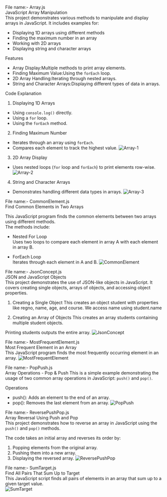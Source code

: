 File name:- Array.js   
JavaScript Array Manipulation   
This project demonstrates various methods to manipulate and display arrays in JavaScript. It includes examples for:
- Displaying 1D arrays using different methods
- Finding the maximum number in an array
- Working with 2D arrays
- Displaying string and character arrays

Features
- Array Display:Multiple methods to print array elements.
- Finding Maximum Value:Using the `forEach` loop.
- 2D Array Handling:Iterating through nested arrays.
- String and Character Arrays:Displaying different types of data in arrays.

Code Explanation
1. Displaying 1D Arrays
- Using `console.log()` directly.
- Using a `for` loop.
- Using the `forEach` method.

2. Finding Maximum Number
- Iterates through an array using `forEach`.
- Compares each element to track the highest value.
  ![Array-1](https://github.com/user-attachments/assets/8f6b0a33-b19d-4aff-bb9c-1d2d8a066a49)


3. 2D Array Display
- Uses nested loops (`for` loop and `forEach`) to print elements row-wise.
  ![Array-2](https://github.com/user-attachments/assets/17d5ab7a-dfe3-4f1e-9132-86001cdf1d5e)

4. String and Character Arrays
- Demonstrates handling different data types in arrays.
  ![Array-3](https://github.com/user-attachments/assets/6e1b2450-64a5-498c-ab3e-fd4578f7c1a0)


File name:- CommonElement.js   
Find Common Elements in Two Arrays

This JavaScript program finds the common elements between two arrays using different methods.  
The methods include:
- Nested For Loop  
  Uses two loops to compare each element in array A with each element in array B.
  
- ForEach Loop  
  Iterates through each element in A and B.
  ![CommonElement](https://github.com/user-attachments/assets/d5a31cfb-ba28-4c8e-910a-c851aa11e625)


File name:- JsonConcept.js   
JSON and JavaScript Objects  
This project demonstrates the use of JSON-like objects in JavaScript. It covers creating single objects, arrays of objects, and accessing object properties.

1. Creating a Single Object
This creates an object student with properties like regno, name, age, and course.
We access name using student.name

2. Creating an Array of Objects
This creates an array students containing multiple student objects.

Printing students outputs the entire array.
![JsonConcept](https://github.com/user-attachments/assets/2a484f30-fcc2-4e0c-b4ea-a9a1f99ff5de)



File name:- MostFrequentElement.js   
Most Frequent Element in an Array    
This JavaScript program finds the most frequently occurring element in an array.
![MostFrequentElement](https://github.com/user-attachments/assets/a25d32ec-70df-48c9-b75b-010d102721c5)

File name:- PopPush.js   
Array Operations - Pop & Push
This is a simple example demonstrating the usage of two common array operations in JavaScript: `push()` and `pop()`.  

Operations
- push(): Adds an element to the end of an array.
- pop(): Removes the last element from an array.
![PopPush](https://github.com/user-attachments/assets/b03ee057-4145-413f-8c53-6e931a7c15eb)


File name:- ReversePushPop.js   
Array Reversal Using Push and Pop  
This project demonstrates how to reverse an array in JavaScript using the `push()` and `pop()` methods.  

The code takes an initial array and reverses its order by:  

1. Popping elements from the original array.
2. Pushing them into a new array.
3. Displaying the reversed array.
![ReversePushPop](https://github.com/user-attachments/assets/47438c1a-2d9f-4179-870e-75562c7479d6)


File name:- SumTarget.js   
Find All Pairs That Sum Up to Target   
This JavaScript script finds all pairs of elements in an array that sum up to a given target value.   
![SumTarget](https://github.com/user-attachments/assets/5b999daf-c68d-4864-8a8e-fc49894ac2ed)
